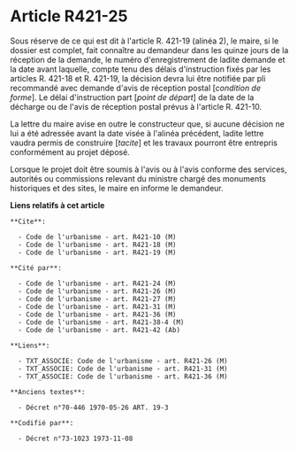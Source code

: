 # Article R421-25

Sous réserve de ce qui est dit à l'article R. 421-19 (alinéa 2), le maire, si le dossier est complet, fait connaître au
demandeur dans les quinze jours de la réception de la demande, le numéro d'enregistrement de ladite demande et la date avant
laquelle, compte tenu des délais d'instruction fixés par les articles R. 421-18 et R. 421-19, la décision devra lui être
notifiée par pli recommandé avec demande d'avis de réception postal [*condition de forme*]. Le délai d'instruction part
[*point de départ*] de la date de la décharge ou de l'avis de réception postal prévus à l'article R. 421-10.

La lettre du maire avise en outre le constructeur que, si aucune décision ne lui a été adressée avant la date visée à
l'alinéa précédent, ladite lettre vaudra permis de construire [*tacite*] et les travaux pourront être entrepris conformément
au projet déposé.

Lorsque le projet doit être soumis à l'avis ou à l'avis conforme des services, autorités ou commissions relevant du ministre
chargé des monuments historiques et des sites, le maire en informe le demandeur.

**Liens relatifs à cet article**

	**Cite**:

	  - Code de l'urbanisme - art. R421-10 (M)
	  - Code de l'urbanisme - art. R421-18 (M)
	  - Code de l'urbanisme - art. R421-19 (M)

	**Cité par**:

	  - Code de l'urbanisme - art. R421-24 (M)
	  - Code de l'urbanisme - art. R421-26 (M)
	  - Code de l'urbanisme - art. R421-27 (M)
	  - Code de l'urbanisme - art. R421-31 (M)
	  - Code de l'urbanisme - art. R421-36 (M)
	  - Code de l'urbanisme - art. R421-38-4 (M)
	  - Code de l'urbanisme - art. R421-42 (Ab)

	**Liens**:

	  - TXT_ASSOCIE: Code de l'urbanisme - art. R421-26 (M)
	  - TXT_ASSOCIE: Code de l'urbanisme - art. R421-31 (M)
	  - TXT_ASSOCIE: Code de l'urbanisme - art. R421-36 (M)

	**Anciens textes**:

	  - Décret n°70-446 1970-05-26 ART. 19-3

	**Codifié par**:

	  - Décret n°73-1023 1973-11-08

